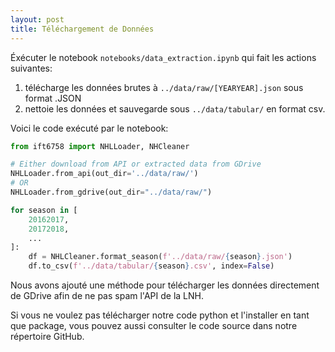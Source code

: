 ```yaml
---
layout: post
title: Téléchargement de Données
---
```


Éxécuter le notebook `notebooks/data_extraction.ipynb` qui fait les actions suivantes:
1. télécharge les données brutes à `../data/raw/[YEARYEAR].json` sous format .JSON
2. nettoie les données et sauvegarde sous `../data/tabular/` en format csv.

Voici le code exécuté par le notebook:
```Python
from ift6758 import NHLLoader, NHCleaner

# Either download from API or extracted data from GDrive
NHLLoader.from_api(out_dir='../data/raw/')
# OR
NHLLoader.from_gdrive(out_dir="../data/raw/")

for season in [
    20162017,
    20172018,
    ...
]:
    df = NHLCleaner.format_season(f'../data/raw/{season}.json')
    df.to_csv(f'../data/tabular/{season}.csv', index=False)
```

Nous avons ajouté une méthode pour télécharger les données directement de GDrive afin de ne pas spam l'API de la LNH.

Si vous ne voulez pas télécharger notre code python et l'installer en tant que package, vous pouvez aussi consulter le code source dans notre répertoire GitHub.